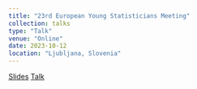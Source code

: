 ```yaml
---
title: "23rd European Young Statisticians Meeting"
collection: talks
type: "Talk"
venue: "Online"
date: 2023-10-12
location: "Ljubljana, Slovenia"
---
```


[Slides](/files/EYSM.pdf)
[Talk](https://www.youtube.com/watch?v=8GhGSdlCPLI)
